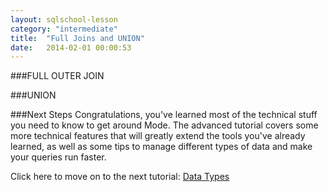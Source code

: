 ```yaml
---
layout: sqlschool-lesson
category: "intermediate"
title:  "Full Joins and UNION"
date:   2014-02-01 00:00:53
---
```


###FULL OUTER JOIN


###UNION

###Next Steps
Congratulations, you've learned most of the technical stuff you need to know to get around Mode. The advanced tutorial covers some more technical features that will greatly extend the tools you've already learned, as well as some tips to manage different types of data and make your queries run faster.

Click here to move on to the next tutorial: [Data Types](/advanced/data-types.html)